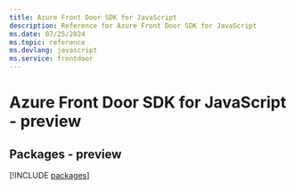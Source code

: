 ```yaml
---
title: Azure Front Door SDK for JavaScript
description: Reference for Azure Front Door SDK for JavaScript
ms.date: 07/25/2024
ms.topic: reference
ms.devlang: javascript
ms.service: frontdoor
---
```

# Azure Front Door SDK for JavaScript - preview
## Packages - preview
[!INCLUDE [packages](front-door-index.md)]